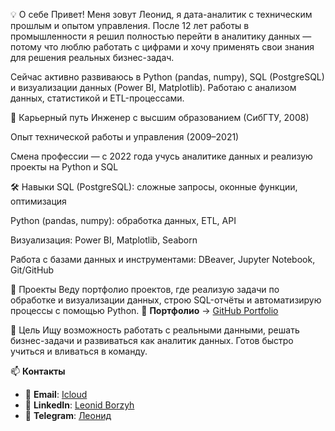 💡 О себе
Привет!
Меня зовут Леонид, я дата-аналитик с техническим прошлым и опытом управления.
После 12 лет работы в промышленности я решил полностью перейти в аналитику данных — потому что люблю работать с цифрами и хочу применять свои знания для решения реальных бизнес-задач.

Сейчас активно развиваюсь в Python (pandas, numpy), SQL (PostgreSQL) и визуализации данных (Power BI, Matplotlib). Работаю с анализом данных, статистикой и ETL-процессами.

🚀 Карьерный путь
Инженер с высшим образованием (СибГТУ, 2008)

Опыт технической работы и управления (2009–2021)

Смена профессии — с 2022 года учусь аналитике данных и реализую проекты на Python и SQL

🛠 Навыки
SQL (PostgreSQL): сложные запросы, оконные функции, оптимизация

Python (pandas, numpy): обработка данных, ETL, API

Визуализация: Power BI, Matplotlib, Seaborn

Работа с базами данных и инструментами: DBeaver, Jupyter Notebook, Git/GitHub

📌 Проекты
Веду портфолио проектов, где реализую задачи по обработке и визуализации данных, строю SQL-отчёты и автоматизирую процессы с помощью Python.
🔗 **Портфолио** → [GitHub Portfolio](https://github.com/leonboroz/Portfolio)  


🎯 Цель
Ищу возможность работать с реальными данными, решать бизнес-задачи и развиваться как аналитик данных. Готов быстро учиться и вливаться в команду.




📫 **Контакты**  

- 📩 **Email**: [Icloud](mailto:borozyakll@icloud.com)  
- 🔗 **LinkedIn**: [Leonid Borzyh](https://www.linkedin.com/feed/) 
- 📨 **Telegram**: [Леонид](https://t.me/Leonid_Borzyh)  



